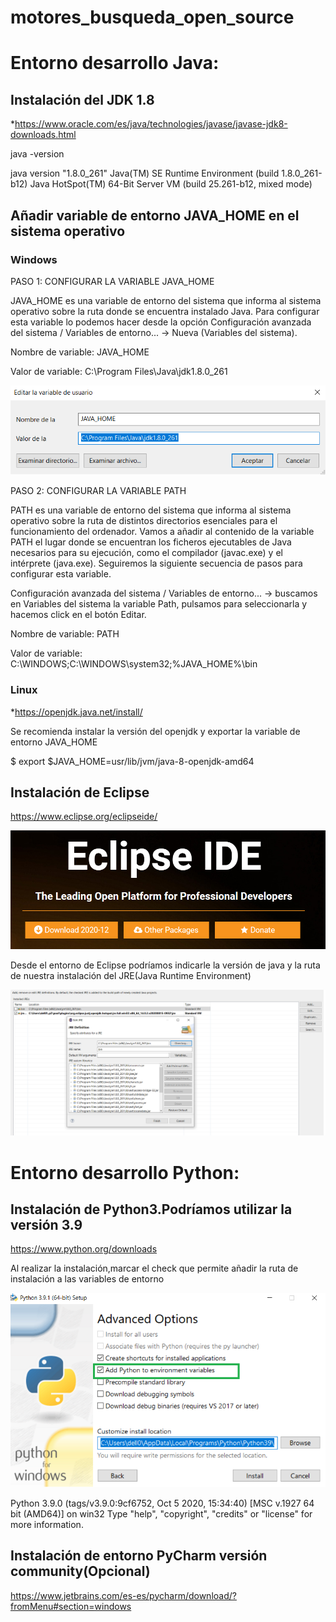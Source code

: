 # motores_busqueda_open_source

# Entorno desarrollo Java:
## Instalación del JDK 1.8

*https://www.oracle.com/es/java/technologies/javase/javase-jdk8-downloads.html

java -version

java version "1.8.0_261"
Java(TM) SE Runtime Environment (build 1.8.0_261-b12)
Java HotSpot(TM) 64-Bit Server VM (build 25.261-b12, mixed mode)

## Añadir variable de entorno JAVA_HOME en el sistema operativo

### Windows

PASO 1: CONFIGURAR LA VARIABLE JAVA_HOME

JAVA_HOME es una variable de entorno del sistema que informa al sistema operativo sobre la ruta donde se encuentra instalado Java.
Para configurar esta variable lo podemos hacer desde la opción Configuración avanzada del sistema /  Variables de entorno... -> Nueva (Variables del sistema).

Nombre de variable: JAVA_HOME

Valor de variable: C:\Program Files\Java\jdk1.8.0_261 

<img src="instalar_java.png">

PASO 2: CONFIGURAR LA VARIABLE PATH

PATH es una variable de entorno del sistema que informa al sistema operativo sobre la ruta de distintos directorios esenciales para el funcionamiento del ordenador. Vamos a añadir al contenido de la variable PATH el lugar donde se encuentran los ficheros ejecutables de Java necesarios para su ejecución, como el compilador (javac.exe) y el intérprete (java.exe). Seguiremos la siguiente secuencia de pasos para configurar esta variable.

Configuración avanzada del sistema /  Variables de entorno... -> buscamos en Variables del sistema la variable Path, pulsamos para seleccionarla y hacemos click en el botón Editar.

Nombre de variable: PATH

Valor de variable: C:\WINDOWS;C:\WINDOWS\system32;%JAVA_HOME%\bin

### Linux

*https://openjdk.java.net/install/

Se recomienda instalar la versión del openjdk y exportar la variable de entorno JAVA_HOME

$ export $JAVA_HOME=usr/lib/jvm/java-8-openjdk-amd64

## Instalación de Eclipse

https://www.eclipse.org/eclipseide/

<img src="eclipse_ide.png">

Desde el entorno de Eclipse podríamos indicarle la versión de java y la ruta de nuestra instalación del JRE(Java Runtime Environment)

<img src="jre_java.png">

# Entorno desarrollo Python:

## Instalación de Python3.Podríamos utilizar la versión 3.9

https://www.python.org/downloads

Al realizar la instalación,marcar el check que permite añadir la ruta de instalación a las variables de entorno

<img src="instalar_python.png">

Python 3.9.0 (tags/v3.9.0:9cf6752, Oct  5 2020, 15:34:40) [MSC v.1927 64 bit (AMD64)] on win32
Type "help", "copyright", "credits" or "license" for more information.
>>>

## Instalación de entorno PyCharm versión community(Opcional) 

https://www.jetbrains.com/es-es/pycharm/download/?fromMenu#section=windows


